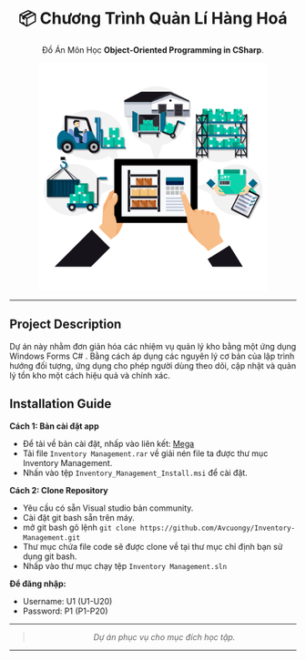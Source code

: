 <div align="center">

# 📦 Chương Trình Quản Lí Hàng Hoá

Đồ Án Môn Học **Object-Oriented Programming in CSharp**.

<div align="center">
    <img src="https://raw.githubusercontent.com/Avcuongy/Avcuongy/main/Pictures/warehouse-management-software.png" alt="Warehouse Management" width="400" height="400">
</div>
</div>

---

## Project Description

Dự án này nhằm đơn giản hóa các nhiệm vụ quản lý kho bằng một ứng dụng Windows Forms C# . Bằng cách áp dụng các nguyên lý cơ bản của lập trình hướng đối tượng, ứng dụng cho phép người dùng theo dõi, cập nhật và quản lý tồn kho một cách hiệu quả và chính xác.


## Installation Guide

**Cách 1: Bản cài đặt app**
- Để tải về bản cài đặt, nhấp vào liên kết: <a href="https://mega.nz/file/lnsgnLrS#B1puLVMAxGFJNPBWM06dBbW0bb4k9ZzIBO0ePmwJ3Sc" target="_blank" title="Inventory-Management">Mega</a>
- Tải file ```Inventory Management.rar``` về giải nén file ta được thư mục Inventory Management.
- Nhấn vào tệp ```Inventory_Management_Install.msi``` để cài đặt.

**Cách 2:  Clone Repository**
- Yêu cầu có sẵn Visual studio bản community.
- Cài đặt git bash sẵn trên máy.
- mở git bash gõ lệnh ```git clone https://github.com/Avcuongy/Inventory-Management.git```
- Thư mục chứa file code sẽ được clone về tại thư mục chỉ định bạn sử dụng git bash.
- Nhấp vào thư mục chạy tệp ```Inventory Management.sln```

**Để đăng nhập:**
- Username: U1 (U1-U20)
- Password: P1 (P1-P20)
    
---

<div align="center">

> *Dự án phục vụ cho mục đích học tập.*  

</div>

--- 
